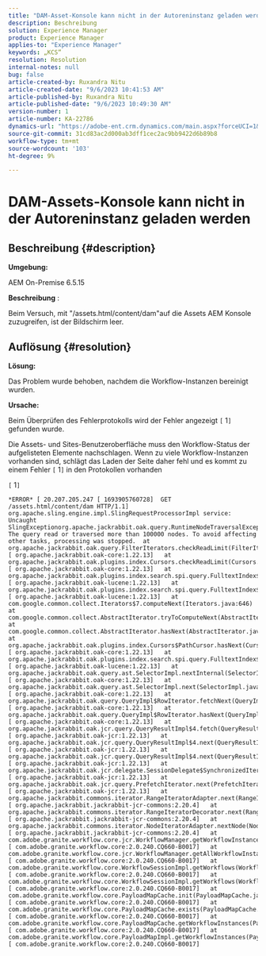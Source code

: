 ```yaml
---
title: "DAM-Asset-Konsole kann nicht in der Autoreninstanz geladen werden"
description: Beschreibung
solution: Experience Manager
product: Experience Manager
applies-to: "Experience Manager"
keywords: „KCS“
resolution: Resolution
internal-notes: null
bug: false
article-created-by: Ruxandra Nitu
article-created-date: "9/6/2023 10:41:53 AM"
article-published-by: Ruxandra Nitu
article-published-date: "9/6/2023 10:49:30 AM"
version-number: 1
article-number: KA-22786
dynamics-url: "https://adobe-ent.crm.dynamics.com/main.aspx?forceUCI=1&pagetype=entityrecord&etn=knowledgearticle&id=9fa141f8-a14c-ee11-be6e-6045bd006ce9"
source-git-commit: 31cd83ac2d000ab3dff1cec2ac9bb9422d6b89b8
workflow-type: tm+mt
source-wordcount: '103'
ht-degree: 9%

---
```


# DAM-Assets-Konsole kann nicht in der Autoreninstanz geladen werden

## Beschreibung {#description}


<b>Umgebung:</b>

AEM On-Premise 6.5.15

<b>Beschreibung</b> :

Beim Versuch, mit &quot;/assets.html/content/dam&quot;auf die Assets AEM Konsole zuzugreifen, ist der Bildschirm leer.


## Auflösung {#resolution}


<b>Lösung:</b>

Das Problem wurde behoben, nachdem die Workflow-Instanzen bereinigt wurden.

<b>Ursache:</b>

Beim Überprüfen des Fehlerprotokolls wird der Fehler angezeigt `[` 1`]`  gefunden wurde.

Die Assets- und Sites-Benutzeroberfläche muss den Workflow-Status der aufgelisteten Elemente nachschlagen. Wenn zu viele Workflow-Instanzen vorhanden sind, schlägt das Laden der Seite daher fehl und es kommt zu einem Fehler `[` 1`]`  in den Protokollen vorhanden





`[` 1`]`




```
*ERROR* [ 20.207.205.247 [ 1693905760728]  GET /assets.html/content/dam HTTP/1.1]  org.apache.sling.engine.impl.SlingRequestProcessorImpl service: Uncaught SlingExceptionorg.apache.jackrabbit.oak.query.RuntimeNodeTraversalException: The query read or traversed more than 100000 nodes. To avoid affecting other tasks, processing was stopped.  at org.apache.jackrabbit.oak.query.FilterIterators.checkReadLimit(FilterIterators.java:70) [ org.apache.jackrabbit.oak-core:1.22.13]   at org.apache.jackrabbit.oak.plugins.index.Cursors.checkReadLimit(Cursors.java:67) [ org.apache.jackrabbit.oak-core:1.22.13]   at org.apache.jackrabbit.oak.plugins.index.search.spi.query.FulltextIndex$FulltextPathCursor$1.next(FulltextIndex.java:411) [ org.apache.jackrabbit.oak-lucene:1.22.13]   at org.apache.jackrabbit.oak.plugins.index.search.spi.query.FulltextIndex$FulltextPathCursor$1.next(FulltextIndex.java:392) [ org.apache.jackrabbit.oak-lucene:1.22.13]   at com.google.common.collect.Iterators$7.computeNext(Iterators.java:646)  at com.google.common.collect.AbstractIterator.tryToComputeNext(AbstractIterator.java:143)  at com.google.common.collect.AbstractIterator.hasNext(AbstractIterator.java:138)  at org.apache.jackrabbit.oak.plugins.index.Cursors$PathCursor.hasNext(Cursors.java:216) [ org.apache.jackrabbit.oak-core:1.22.13]   at org.apache.jackrabbit.oak.plugins.index.search.spi.query.FulltextIndex$FulltextPathCursor.hasNext(FulltextIndex.java:432) [ org.apache.jackrabbit.oak-lucene:1.22.13]   at org.apache.jackrabbit.oak.query.ast.SelectorImpl.nextInternal(SelectorImpl.java:515) [ org.apache.jackrabbit.oak-core:1.22.13]   at org.apache.jackrabbit.oak.query.ast.SelectorImpl.next(SelectorImpl.java:508) [ org.apache.jackrabbit.oak-core:1.22.13]   at org.apache.jackrabbit.oak.query.QueryImpl$RowIterator.fetchNext(QueryImpl.java:876) [ org.apache.jackrabbit.oak-core:1.22.13]   at org.apache.jackrabbit.oak.query.QueryImpl$RowIterator.hasNext(QueryImpl.java:903) [ org.apache.jackrabbit.oak-core:1.22.13]   at org.apache.jackrabbit.oak.jcr.query.QueryResultImpl$4.fetch(QueryResultImpl.java:186) [ org.apache.jackrabbit.oak-jcr:1.22.13]   at org.apache.jackrabbit.oak.jcr.query.QueryResultImpl$4.next(QueryResultImpl.java:212) [ org.apache.jackrabbit.oak-jcr:1.22.13]   at org.apache.jackrabbit.oak.jcr.query.QueryResultImpl$4.next(QueryResultImpl.java:175) [ org.apache.jackrabbit.oak-jcr:1.22.13]   at org.apache.jackrabbit.oak.jcr.delegate.SessionDelegate$SynchronizedIterator.next(SessionDelegate.java:702) [ org.apache.jackrabbit.oak-jcr:1.22.13]   at org.apache.jackrabbit.oak.jcr.query.PrefetchIterator.next(PrefetchIterator.java:88) [ org.apache.jackrabbit.oak-jcr:1.22.13]   at org.apache.jackrabbit.commons.iterator.RangeIteratorAdapter.next(RangeIteratorAdapter.java:152) [ org.apache.jackrabbit.jackrabbit-jcr-commons:2.20.4]   at org.apache.jackrabbit.commons.iterator.RangeIteratorDecorator.next(RangeIteratorDecorator.java:92) [ org.apache.jackrabbit.jackrabbit-jcr-commons:2.20.4]   at org.apache.jackrabbit.commons.iterator.NodeIteratorAdapter.nextNode(NodeIteratorAdapter.java:80) [ org.apache.jackrabbit.jackrabbit-jcr-commons:2.20.4]   at com.adobe.granite.workflow.core.jcr.WorkflowManager.getWorkflowInstances(WorkflowManager.java:1062) [ com.adobe.granite.workflow.core:2.0.240.CQ660-B0017]   at com.adobe.granite.workflow.core.jcr.WorkflowManager.getAllWorkflowInstances(WorkflowManager.java:237) [ com.adobe.granite.workflow.core:2.0.240.CQ660-B0017]   at com.adobe.granite.workflow.core.WorkflowSessionImpl.getWorkflows(WorkflowSessionImpl.java:636) [ com.adobe.granite.workflow.core:2.0.240.CQ660-B0017]   at com.adobe.granite.workflow.core.WorkflowSessionImpl.getWorkflows(WorkflowSessionImpl.java:627) [ com.adobe.granite.workflow.core:2.0.240.CQ660-B0017]   at com.adobe.granite.workflow.core.PayloadMapCache.init(PayloadMapCache.java:657) [ com.adobe.granite.workflow.core:2.0.240.CQ660-B0017]   at com.adobe.granite.workflow.core.PayloadMapCache.exists(PayloadMapCache.java:560) [ com.adobe.granite.workflow.core:2.0.240.CQ660-B0017]   at com.adobe.granite.workflow.core.PayloadMapCache.getWorkflowInstances(PayloadMapCache.java:199) [ com.adobe.granite.workflow.core:2.0.240.CQ660-B0017]   at com.adobe.granite.workflow.core.PayloadMapImpl.getWorkflowInstances(PayloadMapImpl.java:64) [ com.adobe.granite.workflow.core:2.0.240.CQ660-B0017]
```

